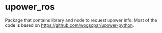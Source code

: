 # upower_ros

Package that contains library and node to request upower info. Most of the code is based on https://github.com/wogscpar/upower-python.

